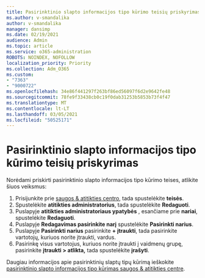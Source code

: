 ```yaml
---
title: Pasirinktinio slapto informacijos tipo kūrimo teisių priskyrimas
ms.author: v-smandalika
author: v-smandalika
manager: dansimp
ms.date: 02/19/2021
audience: Admin
ms.topic: article
ms.service: o365-administration
ROBOTS: NOINDEX, NOFOLLOW
localization_priority: Priority
ms.collection: Adm_O365
ms.custom:
- "7363"
- "9000722"
ms.openlocfilehash: 34e86f441297f263bf86ed56097f6d2e9642fe48
ms.sourcegitcommit: 78fe9f33438cb0c19f0dab31253b5853b73f4f47
ms.translationtype: MT
ms.contentlocale: lt-LT
ms.lasthandoff: 03/05/2021
ms.locfileid: "50525171"
---
```

# <a name="assign-permissions-for-custom-sensitive-information-type-creation"></a>Pasirinktinio slapto informacijos tipo kūrimo teisių priskyrimas

Norėdami priskirti pasirinktinio slapto informacijos tipo kūrimo teises, atlikite šiuos veiksmus:

1. Prisijunkite prie [saugos & atitikties centro](https://sip.protection.office.com/), tada spustelėkite **teisės**.
2. Spustelėkite **atitikties administratorius**, tada spustelėkite **Redaguoti**.
3. Puslapyje **atitikties administratoriaus ypatybės** , esančiame prie **nariai**, spustelėkite **Redaguoti**.
4. Puslapyje **Redagavimas pasirinkite narį** spustelėkite **Pasirinkti narius**.
5. Puslapyje **Pasirinkti narius** pasirinkite **+ įtraukti**, tada pasirinkite vartotojų, kuriuos norite įtraukti, vardus.
6. Pasirinkę visus vartotojus, kuriuos norite įtraukti į vaidmenų grupę, pasirinkite **įtraukti > atlikta,** tada spustelėkite **įrašyti**.

Daugiau informacijos apie pasirinktinių slaptų tipų kūrimą ieškokite [pasirinktinio slapto informacijos tipo kūrimas saugos & atitikties centre](https://docs.microsoft.com/microsoft-365/compliance/create-a-custom-sensitive-information-type).